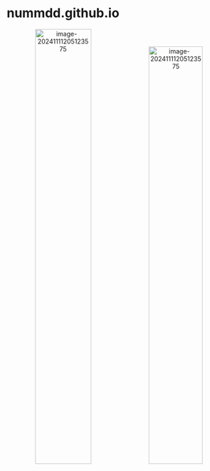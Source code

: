 # nummdd.github.io
<center class="half">
    <img src="E:\resource\照片\typora照片\image-20241111204637076.png" alt="image-20241111205123575" width="50%"/>
    <img src="E:\resource\照片\typora照片\image-20241111204655048.png" alt="image-20241111205123575" width="49%"/>
</center>

